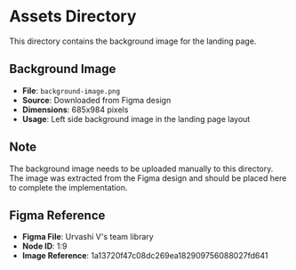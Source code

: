 # Assets Directory

This directory contains the background image for the landing page.

## Background Image

- **File**: `background-image.png`
- **Source**: Downloaded from Figma design
- **Dimensions**: 685x984 pixels
- **Usage**: Left side background image in the landing page layout

## Note

The background image needs to be uploaded manually to this directory. The image was extracted from the Figma design and should be placed here to complete the implementation.

## Figma Reference

- **Figma File**: Urvashi V's team library
- **Node ID**: 1:9
- **Image Reference**: 1a13720f47c08dc269ea182909756088027fd641
